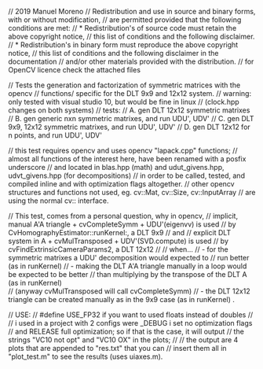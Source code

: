 // 2019 Manuel Moreno
// Redistribution and use in source and binary forms, with or without modification,
// are permitted provided that the following conditions are met:
//   * Redistribution's of source code must retain the above copyright notice,
//     this list of conditions and the following disclaimer.
//   * Redistribution's in binary form must reproduce the above copyright notice,
//     this list of conditions and the following disclaimer in the documentation
//     and/or other materials provided with the distribution.
// for OpenCV licence check the attached files

// Tests the generation and factorization of symmetric matrices with the opencv
// functions/ specific for the DLT 9x9 and 12x12 system.
// warning: only tested with visual studio 10, but would be fine in linux
// (clock.hpp changes on both systems)
// tests:
//         A. gen DLT 12x12 symmetric matrixes
//         B. gen generic nxn symmetric matrixes, and run UDU', UDV' 
//         C. gen DLT 9x9, 12x12 symmetric matrixes, and run UDU', UDV'
//         D. gen DLT 12x12 for n points, and run UDU', UDV'

// this test requires opencv and uses opencv "lapack.cpp" functions; 
// almost all functions of the interest here, have been renamed with a posfix underscore
// and located in blas.hpp (math) and udut_givens.hpp, udvt_givens.hpp (for decompositions)
// in order to be called, tested, and compiled inline and with optimization flags altogether.
// other opencv structures and functions not used, eg. cv::Mat, cv::Size, cv::InputArray
// are using the normal cv:: interface.

// This test, comes from a personal question, why in opencv, 
//		implicit, manual A'A triangle + cvCompleteSymm + UDU'(eigenvv) is used 
//      by CvHomographyEstimator::runKernel:, a DLT 9x9
//    and 
//		explicit DLT system in A + cvMulTransposed + UDV'(SVD.compute) is used 
//      by cvFindExtrinsicCameraParams2, a DLT 12x12
//
//    when...
//      - for the symmetric matrixes a UDU' decomposition would expected to 
//        run better (as in runKernel)
//      - making the DLT A'A triangle manually in a loop would be expected to be better
//        than multiplying by the transpose of the DLT A (as in runKernel)  
//        (anyway cvMulTransposed will call cvCompleteSymm)
//         - the DLT 12x12 triangle can be created manually as in the 9x9 case (as in runKernel)  .

// USE:
//   #define USE_FP32 if you want to used floats instead of doubles
//
//   i used in a project with 2 configs were _DEBUG i set no optimization flags
//   and RELEASE full optimization; so if that is the case, it will output
//   the strings "VC10 not opt" and "VC10 OX" in the plots;
//
//   the output are 4 plots that are appended to "res.txt" that you can 
//   insert them all in "plot_test.m" to see the results (uses uiaxes.m).
